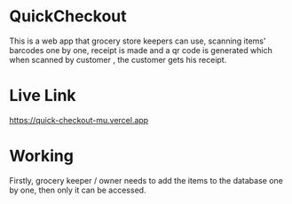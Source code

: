 # QuickCheckout
This is a web app that grocery store keepers can use, scanning items' barcodes one by one, receipt is made and a qr code is generated which when scanned by customer , the customer gets his receipt. 

# Live Link
https://quick-checkout-mu.vercel.app

# Working
Firstly, grocery keeper / owner needs to add the items to the database one by one, then only it can be accessed.
